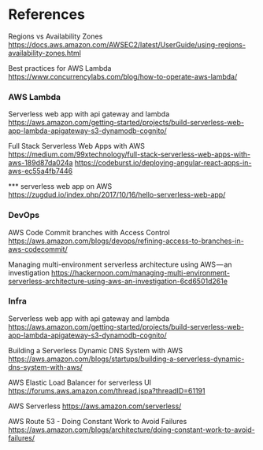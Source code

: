 # References

Regions vs Availability Zones
https://docs.aws.amazon.com/AWSEC2/latest/UserGuide/using-regions-availability-zones.html

Best practices for AWS Lambda
https://www.concurrencylabs.com/blog/how-to-operate-aws-lambda/

### AWS Lambda

Serverless web app with api gateway and lambda
https://aws.amazon.com/getting-started/projects/build-serverless-web-app-lambda-apigateway-s3-dynamodb-cognito/

Full Stack Serverless Web Apps with AWS
https://medium.com/99xtechnology/full-stack-serverless-web-apps-with-aws-189d87da024a
https://codeburst.io/deploying-angular-react-apps-in-aws-ec55a4fb7446

*** serverless web app on AWS
https://zugdud.io/index.php/2017/10/16/hello-serverless-web-app/

### DevOps

AWS Code Commit branches with Access Control
https://aws.amazon.com/blogs/devops/refining-access-to-branches-in-aws-codecommit/

Managing multi-environment serverless architecture using AWS — an investigation
https://hackernoon.com/managing-multi-environment-serverless-architecture-using-aws-an-investigation-6cd6501d261e

### Infra
Serverless web app with api gateway and lambda 
https://aws.amazon.com/getting-started/projects/build-serverless-web-app-lambda-apigateway-s3-dynamodb-cognito/

Building a Serverless Dynamic DNS System with AWS
https://aws.amazon.com/blogs/startups/building-a-serverless-dynamic-dns-system-with-aws/

AWS Elastic Load Balancer for serverless UI
https://forums.aws.amazon.com/thread.jspa?threadID=61191

AWS Serverless
https://aws.amazon.com/serverless/

AWS Route 53 - Doing Constant Work to Avoid Failures
https://aws.amazon.com/blogs/architecture/doing-constant-work-to-avoid-failures/
